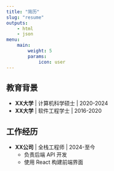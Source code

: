 ```yaml
---
title: "简历"
slug: "resume"
outputs:
    - html
    - json
menu:
    main:
        weight: 5
        params: 
            icon: user
---
```


## 教育背景  
- **XX大学** | 计算机科学硕士 | 2020-2024  
- **XX大学** | 软件工程学士 | 2016-2020  

## 工作经历  
- **XX公司** | 全栈工程师 | 2024-至今  
  - 负责后端 API 开发  
  - 使用 React 构建前端界面  